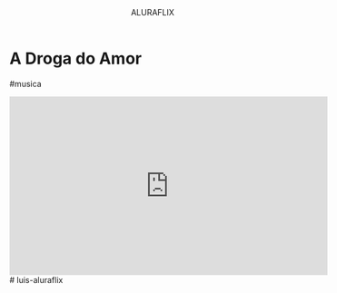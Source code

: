 <body>



<header>ALURAFLIX</header>



<h1>A Droga do Amor</h1>

<P>#musica</P>



<iframe width="560" height="315" src="https://www.youtube.com/embed/MHyswX2M82s?si=NqfZPI9-JabdPSlF" title="YouTube video player" frameborder="0" allow="accelerometer; autoplay; clipboard-write; encrypted-media; gyroscope; picture-in-picture; web-share" referrerpolicy="strict-origin-when-cross-origin" allowfullscreen></iframe>
</body># luis-aluraflix
